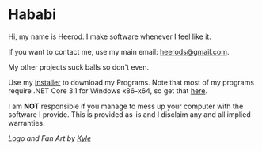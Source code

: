 # Hababi
Hi, my name is Heerod. I make software whenever I feel like it.

If you want to contact me, use my main email: heerods@gmail.com.

My other projects suck balls so don't even.

Use my [installer](https://github.com/GitHababi/HababisoftInstaller/releases/download/1/HababisoftInstaller.exe) to download my Programs.
Note that most of my programs require .NET Core 3.1 for Windows x86-x64, so get that [here](https://dotnet.microsoft.com/download/dotnet-core/3.1).

I am **NOT** responsible if you manage to mess up your computer with the software I provide. This is provided as-is and I disclaim any and all implied warranties.

*Logo and Fan Art by [Kyle](https://www.instagram.com/st9rm._/)* 
 

